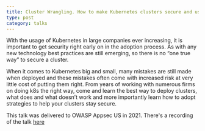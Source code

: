 ```yaml
---
title: Cluster Wrangling. How to make Kubernetes clusters secure and usable
type: post
category: talks
---
```


With the usage of Kubernetes in large companies ever increasing, it is important to get security right early on in the adoption process. As with any new technology best practices are still emerging, so there is no “one true way” to secure a cluster.

When it comes to Kubernetes big and small, many mistakes are still made when deployed and these mistakes often come with increased risk at very little cost of putting them right. From years of working with numerous firms on doing k8s the right way, come and learn the best way to deploy clusters, what does and what doesn’t work and more importantly learn how to adopt strategies to help your clusters stay secure.

This talk was delivered to OWASP Appsec US in 2021. There's a recording of the talk [here](https://youtu.be/8yAkERzcLCg)
